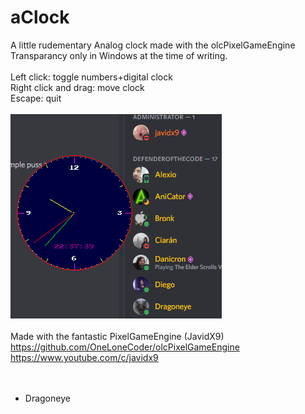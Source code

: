 # aClock
A little rudementary Analog clock made with the olcPixelGameEngine<br>
Transparancy only in Windows at the time of writing.<br><br>
Left click: toggle numbers+digital clock<br>
Right click and drag:   move clock<br>
Escape: quit<br>
<br>
![alt text](res/images/clock.png)<br><br>
Made with the fantastic PixelGameEngine (JavidX9)<br>
<a href="https://github.com/OneLoneCoder/olcPixelGameEngine">https://github.com/OneLoneCoder/olcPixelGameEngine</a><br>
<a href="https://www.youtube.com/c/javidx9">https://www.youtube.com/c/javidx9</a><br>
<br>
<br>
- Dragoneye
